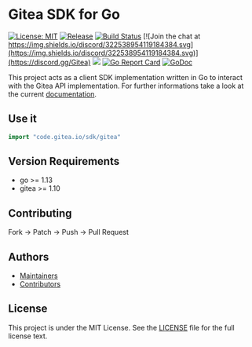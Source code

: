 # Gitea SDK for Go

[![License: MIT](https://img.shields.io/badge/License-MIT-blue.svg)](https://opensource.org/licenses/MIT) [![Release](https://raster.shields.io/badge/dynamic/json.svg?label=release&url=https://gitea.com/api/v1/repos/gitea/go-sdk/releases&query=$[0].tag_name)](https://gitea.com/gitea/go-sdk/releases) [![Build Status](https://drone.gitea.com/api/badges/gitea/go-sdk/status.svg)](https://drone.gitea.com/gitea/go-sdk) [![Join the chat at https://img.shields.io/discord/322538954119184384.svg](https://img.shields.io/discord/322538954119184384.svg)](https://discord.gg/Gitea) [![](https://images.microbadger.com/badges/image/gitea/gitea.svg)](http://microbadger.com/images/gitea/gitea "Get your own image badge on microbadger.com") [![Go Report Card](https://goreportcard.com/badge/code.gitea.io/sdk)](https://goreportcard.com/report/code.gitea.io/sdk) [![GoDoc](https://godoc.org/code.gitea.io/sdk/gitea?status.svg)](https://godoc.org/code.gitea.io/sdk/gitea)

This project acts as a client SDK implementation written in Go to interact with the Gitea API implementation. For further informations take a look at the current [documentation](https://godoc.org/code.gitea.io/sdk/gitea).

## Use it

```go
import "code.gitea.io/sdk/gitea"
```

## Version Requirements
 * go >= 1.13
 * gitea >= 1.10

## Contributing

Fork -> Patch -> Push -> Pull Request

## Authors

* [Maintainers](https://github.com/orgs/go-gitea/people)
* [Contributors](https://github.com/go-gitea/go-sdk/graphs/contributors)

## License

This project is under the MIT License. See the [LICENSE](LICENSE) file for the full license text.
